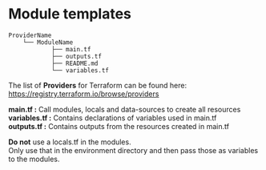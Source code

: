 # Module templates

    ProviderName
        └── ModuleName
                ├── main.tf
                ├── outputs.tf
                ├── README.md
                └── variables.tf

The list of **Providers** for Terraform can be found here: <https://registry.terraform.io/browse/providers>

**main.tf :** Call modules, locals and data-sources to create all resources \
**variables.tf :** Contains declarations of variables used in main.tf \
**outputs.tf :** Contains outputs from the resources created in main.tf

**Do not** use a locals.tf in the modules. \
Only use that in the environment directory and then pass those as variables to the modules.
